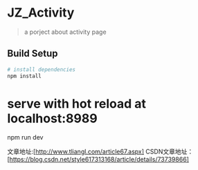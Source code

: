 # JZ_Activity

> a porject about activity page

## Build Setup

``` bash
# install dependencies
npm install
```
# serve with hot reload at localhost:8989
npm run dev

文章地址:[http://www.tliangl.com/article67.aspx]
CSDN文章地址：[https://blog.csdn.net/style617313168/article/details/73739866]
